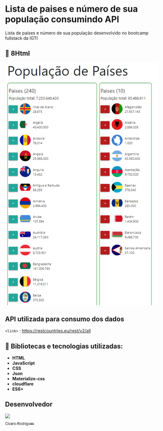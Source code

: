 # Lista de paises e número de sua população consumindo API

Lista de países e número de sua população desenvolvido no bootcamp fullstack da IGTI

## 🎯 8Html 
<p align="center">
  <img src="https://github.com/cicerorod/igti-fullstack-mod1-populacao-de-pais/blob/master/img/tela.PNG">
</p>

## API utilizada para consumo dos dados 

<!-- [Links](https://randomuser.me/api/?seed=javascript&results=100&nat=BR&noinfo)-->

`<link>` : <https://restcountries.eu/rest/v2/all>

<!--
[![img.png](https://i.postimg.cc/3w8LgM61/img.png)](https://postimg.cc/qNFXTFp6)
[![Tutorial-MEAN.png](https://i.postimg.cc/9MgHHfS3/Tutorial-MEAN.png)](https://postimg.cc/WFZHMsTS)-->

## :hammer: Bibliotecas e tecnologias utilizadas:    

- **HTML**
- **JavaScript**
- **CSS**
- **Json**
- **Materialize-css**
- **cloudflare**
- **ES6+**

## Desenvolvedor

[<img src="https://avatars.githubusercontent.com/cicerorod" width=115><br><sub>Cícero Rodrigues</sub>](https://github.com/cicerorod)
